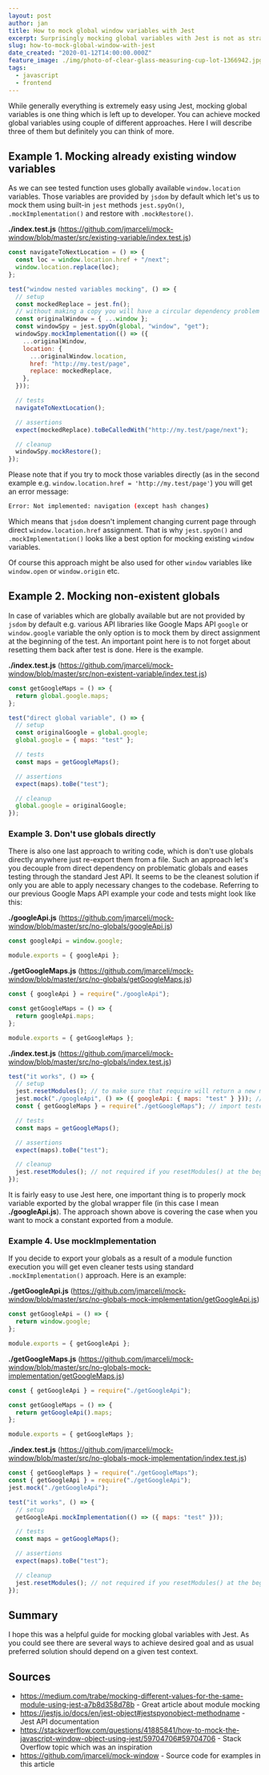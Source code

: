 ```yaml
---
layout: post
author: jan
title: How to mock global window variables with Jest
excerpt: Surprisingly mocking global variables with Jest is not as straight forward as you may expect
slug: how-to-mock-global-window-with-jest
date_created: "2020-01-12T14:00:00.000Z"
feature_image: ./img/photo-of-clear-glass-measuring-cup-lot-1366942.jpg
tags:
  - javascript
  - frontend
---
```


While generally everything is extremely easy using Jest,
mocking global variables is one thing which is left up to developer.
You can achieve mocked global variables using couple of different approaches.
Here I will describe three of them but definitely you can think of more.

## Example 1. Mocking already existing window variables

As we can see tested function uses globally available `window.location` variables.
Those variables are provided by `jsdom` by default which let's us to mock them using
built-in `jest` methods `jest.spyOn()`, `.mockImplementation()` and restore with `.mockRestore()`.

**./index.test.js** (https://github.com/jmarceli/mock-window/blob/master/src/existing-variable/index.test.js)

```js
const navigateToNextLocation = () => {
  const loc = window.location.href + "/next";
  window.location.replace(loc);
};

test("window nested variables mocking", () => {
  // setup
  const mockedReplace = jest.fn();
  // without making a copy you will have a circular dependency problem during mocking
  const originalWindow = { ...window };
  const windowSpy = jest.spyOn(global, "window", "get");
  windowSpy.mockImplementation(() => ({
    ...originalWindow,
    location: {
      ...originalWindow.location,
      href: "http://my.test/page",
      replace: mockedReplace,
    },
  }));

  // tests
  navigateToNextLocation();

  // assertions
  expect(mockedReplace).toBeCalledWith("http://my.test/page/next");

  // cleanup
  windowSpy.mockRestore();
});
```

Please note that if you try to mock those variables directly
(as in the second example e.g. `window.location.href = 'http://my.test/page'`)
you will get an error message:

```bash
Error: Not implemented: navigation (except hash changes)
```

Which means that `jsdom` doesn't implement changing current page through direct `window.location.href` assignment.
That is why `jest.spyOn()` and `.mockImplementation()` looks like a best option for mocking existing `window` variables.

Of course this approach might be also used for other `window` variables like `window.open` or `window.origin` etc.

## Example 2. Mocking non-existent globals

In case of variables which are globally available but are not provided by `jsdom` by default
e.g. various API libraries like Google Maps API `google` or `window.google` variable the only option is to
mock them by direct assignment at the beginning of the test.
An important point here is to not forget about resetting them back after test is done.
Here is the example.

**./index.test.js** (https://github.com/jmarceli/mock-window/blob/master/src/non-existent-variable/index.test.js)

```js
const getGoogleMaps = () => {
  return global.google.maps;
};

test("direct global variable", () => {
  // setup
  const originalGoogle = global.google;
  global.google = { maps: "test" };

  // tests
  const maps = getGoogleMaps();

  // assertions
  expect(maps).toBe("test");

  // cleanup
  global.google = originalGoogle;
});
```

### Example 3. Don't use globals directly

There is also one last approach to writing code, which is don't use globals directly anywhere just re-export them from a file.
Such an approach let's you decouple from direct dependency on problematic globals and eases testing through the standard Jest API.
It seems to be the cleanest solution if only you are able to apply necessary changes to the codebase.
Referring to our previous Google Maps API example your code and tests might look like this:

**./googleApi.js** (https://github.com/jmarceli/mock-window/blob/master/src/no-globals/googleApi.js)

```js
const googleApi = window.google;

module.exports = { googleApi };
```

**./getGoogleMaps.js** (https://github.com/jmarceli/mock-window/blob/master/src/no-globals/getGoogleMaps.js)

```js
const { googleApi } = require("./googleApi");

const getGoogleMaps = () => {
  return googleApi.maps;
};

module.exports = { getGoogleMaps };
```

**./index.test.js** (https://github.com/jmarceli/mock-window/blob/master/src/no-globals/index.test.js)

```js
test("it works", () => {
  // setup
  jest.resetModules(); // to make sure that require will return a new module instance
  jest.mock("./googleApi", () => ({ googleApi: { maps: "test" } })); // mock whatever you want, even constants
  const { getGoogleMaps } = require("./getGoogleMaps"); // import tested module

  // tests
  const maps = getGoogleMaps();

  // assertions
  expect(maps).toBe("test");

  // cleanup
  jest.resetModules(); // not required if you resetModules() at the beginning of each test case
});
```

It is fairly easy to use Jest here, one important thing is to properly mock
variable exported by the global wrapper file (in this case I mean **./googleApi.js**).
The approach shown above is covering the case when you want to mock a constant exported from a module.

### Example 4. Use mockImplementation

If you decide to export your globals as a result of a module function execution you
will get even cleaner tests using standard `.mockImplementation()` approach.
Here is an example:

**./getGoogleApi.js** (https://github.com/jmarceli/mock-window/blob/master/src/no-globals-mock-implementation/getGoogleApi.js)

```js
const getGoogleApi = () => {
  return window.google;
};

module.exports = { getGoogleApi };
```

**./getGoogleMaps.js** (https://github.com/jmarceli/mock-window/blob/master/src/no-globals-mock-implementation/getGoogleMaps.js)

```js
const { getGoogleApi } = require("./getGoogleApi");

const getGoogleMaps = () => {
  return getGoogleApi().maps;
};

module.exports = { getGoogleMaps };
```

**./index.test.js** (https://github.com/jmarceli/mock-window/blob/master/src/no-globals-mock-implementation/index.test.js)

```js
const { getGoogleMaps } = require("./getGoogleMaps");
const { getGoogleApi } = require("./getGoogleApi");
jest.mock("./getGoogleApi");

test("it works", () => {
  // setup
  getGoogleApi.mockImplementation(() => ({ maps: "test" }));

  // tests
  const maps = getGoogleMaps();

  // assertions
  expect(maps).toBe("test");

  // cleanup
  jest.resetModules(); // not required if you resetModules() at the beginning of each test case
});
```

## Summary

I hope this was a helpful guide for mocking global variables with Jest.
As you could see there are several ways to achieve desired goal and
as usual preferred solution should depend on a given test context.

## Sources

- https://medium.com/trabe/mocking-different-values-for-the-same-module-using-jest-a7b8d358d78b - Great article about module mocking
- https://jestjs.io/docs/en/jest-object#jestspyonobject-methodname - Jest API documentation
- https://stackoverflow.com/questions/41885841/how-to-mock-the-javascript-window-object-using-jest/59704706#59704706 - Stack Overflow topic which was an inspiration
- https://github.com/jmarceli/mock-window - Source code for examples in this article
